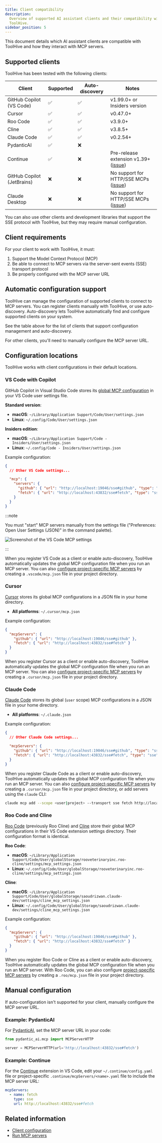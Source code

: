 ```yaml
---
title: Client compatibility
description:
  Overview of supported AI assistant clients and their compatibility with
  ToolHive.
sidebar_position: 5
---
```


This document details which AI assistant clients are compatible with ToolHive
and how they interact with MCP servers.

## Supported clients

ToolHive has been tested with the following clients:

| Client                     | Supported | Auto-discovery | Notes                                     |
| -------------------------- | --------- | -------------- | ----------------------------------------- |
| GitHub Copilot (VS Code)   | ✅        | ✅             | v1.99.0+ or Insiders version              |
| Cursor                     | ✅        | ✅             | v0.47.0+                                  |
| Roo Code                   | ✅        | ✅             | v3.9.0+                                   |
| Cline                      | ✅        | ✅             | v3.8.5+                                   |
| Claude Code                | ✅        | ✅             | v0.2.54+                                  |
| PydanticAI                 | ✅        | ❌             |                                           |
| Continue                   | ✅        | ❌             | Pre-release extension v1.39+ ([issue][1]) |
| GitHub Copilot (JetBrains) | ❌        | ❌             | No support for HTTP/SSE MCPs ([issue][2]) |
| Claude Desktop             | ❌        | ❌             | No support for HTTP/SSE MCPs ([issue][3]) |

[1]: https://github.com/continuedev/continue/issues/5359
[2]: https://github.com/microsoft/copilot-intellij-feedback/issues/224
[3]: https://github.com/orgs/modelcontextprotocol/discussions/16

You can also use other clients and development libraries that support the SSE
protocol with ToolHive, but they may require manual configuration.

## Client requirements

For your client to work with ToolHive, it must:

1. Support the Model Context Protocol (MCP)
2. Be able to connect to MCP servers via the server-sent events (SSE) transport
   protocol
3. Be properly configured with the MCP server URL

## Automatic configuration support

ToolHive can manage the configuration of supported clients to connect to MCP
servers. You can register clients manually with ToolHive, or use auto-discovery.
Auto-discovery lets ToolHive automatically find and configure supported clients
on your system.

See the table above for the list of clients that support configuration
management and auto-discovery.

For other clients, you'll need to manually configure the MCP server URL.

## Configuration locations

ToolHive works with client configurations in their default locations.

### VS Code with Copilot

GitHub Copilot in Visual Studio Code stores its
[global MCP configuration](https://code.visualstudio.com/docs/copilot/chat/mcp-servers#_add-an-mcp-server-to-your-user-settings)
in your VS Code user settings file.

**Standard version**:

- **macOS**: `~/Library/Application Support/Code/User/settings.json`
- **Linux**: `~/.config/Code/User/settings.json`

**Insiders edition**:

- **macOS**: `~/Library/Application Support/Code - Insiders/User/settings.json`
- **Linux**: `~/.config/Code - Insiders/User/settings.json`

Example configuration:

```json
{
  // Other VS Code settings...

  "mcp": {
    "servers": {
      "github": { "url": "http://localhost:19046/sse#github", "type": "sse" },
      "fetch": { "url": "http://localhost:43832/sse#fetch", "type": "sse" }
    }
  }
}
```

:::note

You must "start" MCP servers manually from the settings file ("Preferences: Open
User Settings (JSON)" in the command palette).

![Screenshot of the VS Code MCP settings](/img/toolhive/vscode-mcp-start.webp)

:::

When you register VS Code as a client or enable auto-discovery, ToolHive
automatically updates the global MCP configuration file when you run an MCP
server. You can also
[configure project-specific MCP servers](https://code.visualstudio.com/docs/copilot/chat/mcp-servers#_add-an-mcp-server-to-your-workspace)
by creating a `.vscode/mcp.json` file in your project directory.

### Cursor

[Cursor](https://cursor.so/) stores its global MCP configurations in a JSON file
in your home directory.

- **All platforms**: `~/.cursor/mcp.json`

Example configuration:

```json
{
  "mcpServers": {
    "github": { "url": "http://localhost:19046/sse#github" },
    "fetch": { "url": "http://localhost:43832/sse#fetch" }
  }
}
```

When you register Cursor as a client or enable auto-discovery, ToolHive
automatically updates the global MCP configuration file when you run an MCP
server. You can also
[configure project-specific MCP servers](https://docs.cursor.com/context/model-context-protocol#configuration-locations)
by creating a `.cursor/mcp.json` file in your project directory.

### Claude Code

[Claude Code](https://www.anthropic.com/claude-code) stores its global (`user`
scope) MCP configurations in a JSON file in your home directory.

- **All platforms**: `~/.claude.json`

Example configuration:

```json
{
  // Other Claude Code settings...

  "mcpServers": {
    "github": { "url": "http://localhost:19046/sse#github", "type": "sse" },
    "fetch": { "url": "http://localhost:43832/sse#fetch", "type": "sse" }
  }
}
```

When you register Claude Code as a client or enable auto-discovery, ToolHive
automatically updates the global MCP configuration file when you run an MCP
server. You can also
[configure project-specific MCP servers](https://docs.anthropic.com/en/docs/claude-code/tutorials#understanding-mcp-server-scopes)
by creating a `.cursor/mcp.json` file in your project directory, or add servers
using the `claude` CLI:

```bash
claude mcp add --scope <user|project> --transport sse fetch http://localhost:43832/sse#fetch
```

### Roo Code and Cline

[Roo Code](https://roocode.com/) (previously Roo Cline) and
[Cline](https://cline.bot/) store their global MCP configurations in their VS
Code extension settings directory. Their configuration format is identical.

**Roo Code**:

- **macOS**:
  `~/Library/Application Support/Code/User/globalStorage/rooveterinaryinc.roo-cline/settings/mcp_settings.json`
- **Linux**:
  `~/.config/Code/User/globalStorage/rooveterinaryinc.roo-cline/settings/mcp_settings.json`

**Cline**:

- **macOS**:
  `~/Library/Application Support/Code/User/globalStorage/saoudrizwan.claude-dev/settings/cline_mcp_settings.json`
- **Linux**:
  `~/.config/Code/User/globalStorage/saoudrizwan.claude-dev/settings/cline_mcp_settings.json`

Example configuration:

```json
{
  "mcpServers": {
    "github": { "url": "http://localhost:19046/sse#github" },
    "fetch": { "url": "http://localhost:43832/sse#fetch" }
  }
}
```

When you register Roo Code or Cline as a client or enable auto-discovery,
ToolHive automatically updates the global MCP configuration file when you run an
MCP server. With Roo Code, you can also configure
[project-specific MCP servers](https://docs.roocode.com/features/mcp/using-mcp-in-roo#editing-mcp-settings-files)
by creating a `.roo/mcp.json` file in your project directory.

## Manual configuration

If auto-configuration isn't supported for your client, manually configure the
MCP server URL.

### Example: PydanticAI

For [PydanticAI](https://ai.pydantic.dev/), set the MCP server URL in your code:

```python
from pydantic_ai.mcp import MCPServerHTTP

server = MCPServerHTTP(url='http://localhost:43832/sse#fetch')
```

### Example: Continue

For the [Continue](https://continue.dev) extension in VS Code, edit your
`~/.continue/config.yaml` file or project-specific
`.continue/mcpServers/<name>.yaml` file to include the MCP server URL:

```yaml
mcpServers:
  - name: fetch
    type: sse
    url: http://localhost:43832/sse#fetch
```

## Related information

- [Client configuration](../how-to/client-configuration.md)
- [Run MCP servers](../how-to/run-mcp-servers.mdx)
